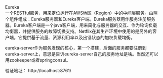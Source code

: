 Eureka  
一个RESTful服务，用来定位运行在AWS地区（Region）中的中间层服务。由两个组件组成：Eureka服务器和Eureka客户端。Eureka服务器用作服务注册服务器。Eureka客户端是一个java客户端，用来简化与服务器的交互、作为轮询负载均衡器，并提供服务的故障切换支持。Netflix在其生产环境中使用的是另外的客户端，它提供基于流量、资源利用率以及出错状态的加权负载均衡。


eureka-server作为服务发现的核心，第一个搭建，后面的服务都要注册到eureka-server上，意思是告诉eureka-server自己的服务地址是啥。当然还可以用zookeeper或者springconsul。

验证地址：
http://localhost:8761/
